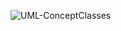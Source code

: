 ![UML-ConceptClasses](http://www.plantuml.com/plantuml/proxy?cache=no&src=https://raw.githubusercontent.com/oleksandrblazhko/ai-212-ivanov/ai-212-ivanov-Laboratory_Work_7/2-SoftwareDesign/2.7-PlantUML/UML-ConceptClasses.puml)
